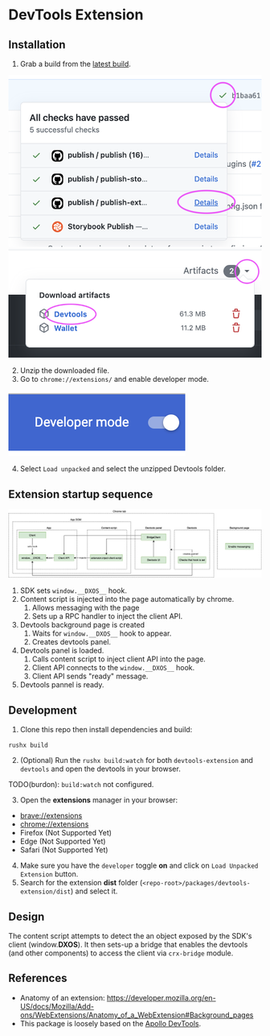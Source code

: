 # DevTools Extension

## Installation

1. Grab a build from the [latest build](https://github.com/dxos/protocols).

<img src="images/jobs.png">

<img src="images/artifacts.png">

2. Unzip the downloaded file.
3. Go to `chrome://extensions/` and enable developer mode.

<img src="images/developer-mode.png">

4. Select `Load unpacked` and select the unzipped Devtools folder.

## Extension startup sequence

<img src="docs/extension.png">

1. SDK sets `window.__DXOS__` hook.
1. Content script is injected into the page automatically by chrome.
    1. Allows messaging with the page
    1. Sets up a RPC handler to inject the client API.
1. Devtools background page is created
    1. Waits for `window.__DXOS__` hook to appear.
    1. Creates devtools panel.
1. Devtools panel is loaded.
    1. Calls content script to inject client API into the page.
    1. Client API connects to the `window.__DXOS__` hook.
    1. Client API sends "ready" message.
1. Devtools pannel is ready.

## Development

1. Clone this repo then install dependencies and build:

```
rushx build
```

2. (Optional) Run the `rushx build:watch` for both `devtools-extension` and `devtools` and open the devtools in your browser.

TODO(burdon): `build:watch` not configured.

3. Open the __extensions__ manager in your browser: 

- [brave://extensions](brave://extensions)
- [chrome://extensions](chrome://extensions)
- Firefox (Not Supported Yet)
- Edge (Not Supported Yet)
- Safari (Not Supported Yet)

4. Make sure you have the `developer` toggle __on__ and click on `Load Unpacked Extension` button.
5. Search for the extension __dist__ folder (`<repo-root>/packages/devtools-extension/dist`) and select it.

## Design

The content script attempts to detect the an object exposed by the SDK's client (window.__DXOS__).
It then sets-up a bridge that enables the devtools (and other components) to access the client via `crx-bridge` module.

## References

- Anatomy of an extension: https://developer.mozilla.org/en-US/docs/Mozilla/Add-ons/WebExtensions/Anatomy_of_a_WebExtension#Background_pages
- This package is loosely based on the [Apollo DevTools](https://github.com/apollographql/apollo-client-devtools).
